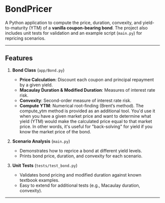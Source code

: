 # BondPricer

A Python application to compute the price, duration, convexity, and yield-to-maturity (YTM) of a **vanilla coupon-bearing bond**. The project also includes unit tests for validation and an example script (`main.py`) for repricing scenarios.

---

## Features

1. **Bond Class** (`app/Bond.py`)
   - **Price Calculation**: Discount each coupon and principal repayment by a given yield.
   - **Macaulay Duration & Modified Duration**: Measures of interest rate risk.
   - **Convexity**: Second-order measure of interest rate risk.
   - **Compute YTM**: Numerical root-finding (Brent’s method). The compute_ytm method is provided as an additional tool. You'd use it when you have a given market price and want to determine what yield (YTM) would make the        calculated price equal to that market price. In other words, it's useful for "back-solving" for yield if you know the market price of the bond.

2. **Scenario Analysis** (`main.py`)
   - Demonstrates how to reprice a bond at different yield levels.
   - Prints bond price, duration, and convexity for each scenario.

3. **Unit Tests** (`tests/test_bond.py`)
   - Validates bond pricing and modified duration against known textbook examples.
   - Easy to extend for additional tests (e.g., Macaulay duration, convexity).

---

